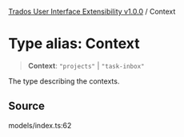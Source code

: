 [Trados User Interface Extensibility v1.0.0](../wiki/globals) / Context

# Type alias: Context

> **Context**: `"projects"` \| `"task-inbox"`

The type describing the contexts.

## Source

models/index.ts:62
